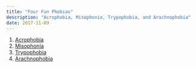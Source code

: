```yaml
---
title: "Four Fun Phobias"
description: "Acrophobia, Misophonia, Trypophobia, and Arachnophobia"
date: 2017-11-09
---
```

1. [Acrophobia](https://en.wikipedia.org/wiki/Acrophobia)
2. [Misophonia](https://en.wikipedia.org/wiki/Misophonia)
3. [Trypophobia](https://en.wikipedia.org/wiki/Trypophobia)
4. [Arachnophobia](https://en.wikipedia.org/wiki/Arachnophobia)
